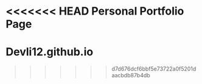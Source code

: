 <<<<<<< HEAD
Personal Portfolio Page
=======
# Devli12.github.io
>>>>>>> d7d676dcf6bbf5e73722a0f5201daacbdb87b4db
